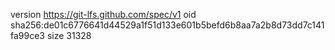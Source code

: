 version https://git-lfs.github.com/spec/v1
oid sha256:de01c6776641d44529a1f51d133e601b5befd6b8aa7a2b8d73dd7c141fa99ce3
size 31328
